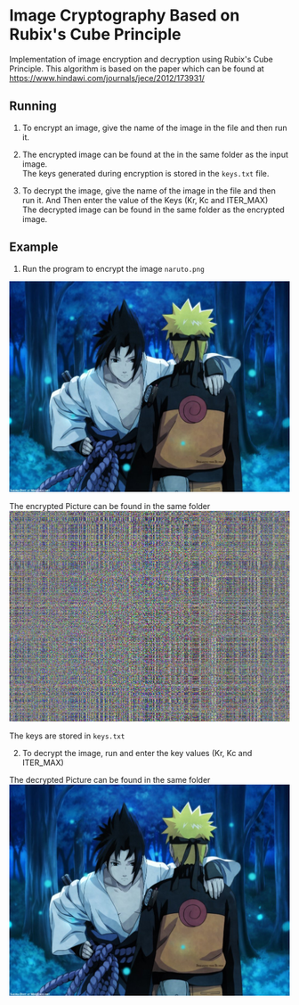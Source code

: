 # Image Cryptography Based on Rubix's Cube Principle

Implementation of image encryption and decryption using Rubix's Cube Principle. This algorithm is based on 
the paper which can be found at https://www.hindawi.com/journals/jece/2012/173931/


## Running 

1. To encrypt an image, give the name of the image in the file and then run it.
2. The encrypted image can be found at the in the same folder as the input image.       
The keys generated during encryption is stored in the ```keys.txt``` file.

3. To decrypt the image, give the name of the image in the file and then run it.
And Then enter the value of the Keys (Kr, Kc and ITER_MAX)  
The decrypted image can be found in the same folder as the encrypted image.     

## Example

1. Run the program to encrypt the image ```naruto.png```

![](https://github.com/uD1Y/Image-Processing-Project/blob/main/Rubix's%20Cube/naruto.png)

The encrypted Picture can be found in the same folder
![](https://github.com/uD1Y/Image-Processing-Project/blob/main/Rubix's%20Cube/encrypted_naruto.png)

The keys are stored in ```keys.txt ```

2. To decrypt the image, run and enter the key values (Kr, Kc and ITER_MAX)  

The decrypted Picture can be found in the same folder
![](https://github.com/uD1Y/Image-Processing-Project/blob/main/Rubix's%20Cube/decrypted_naruto.png)



